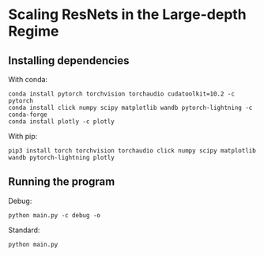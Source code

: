 # Scaling ResNets in the Large-depth Regime

## Installing dependencies

With conda:
```
conda install pytorch torchvision torchaudio cudatoolkit=10.2 -c pytorch
conda install click numpy scipy matplotlib wandb pytorch-lightning -c conda-forge
conda install plotly -c plotly
```

With pip:
```
pip3 install torch torchvision torchaudio click numpy scipy matplotlib wandb pytorch-lightning plotly
```

## Running the program

Debug:

```
python main.py -c debug -o
```

Standard:

```
python main.py
```

